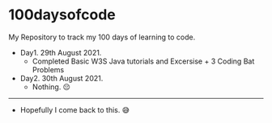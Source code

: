 # 100daysofcode
My Repository to track my 100 days of learning to code.

- Day1. 29th August 2021. 
    - Completed Basic W3S Java tutorials and Excersise + 3 Coding Bat Problems  
- Day2. 30th August 2021.
    - Nothing. 😔

---

- Hopefully I come back to this. 😅
